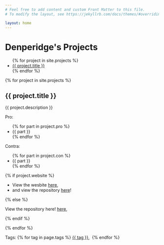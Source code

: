 ```yaml
---
# Feel free to add content and custom Front Matter to this file.
# To modify the layout, see https://jekyllrb.com/docs/themes/#overriding-theme-defaults

layout: home
---
```


<h1>Denperidge's Projects</h1>
<ul>
{% for project in site.projects %}
<li><a href="#{{ project.slug }}">{{ project.title }}</a></li>
{% endfor %}
</ul>

{% for project in site.projects %}

<h2 id="{{ project.slug }}">{{ project.title }}</h2>

<object data="https://gh-card.dev/repos/{{ project.repoowner }}/{{ project.reponame }}.svg"></object>

<p>{{ project.description }}</p>

<p>Pro:</p>
<ul>
    {% for part in project.pro %}
    <li>{{ part }}</li>
    {% endfor %}
</ul>

<p>Contra:</p>
<ul>
    {% for part in project.con %}
    <li>{{ part }}</li>
    {% endfor %}
</ul>


{% if project.website %}
<ul>
    <li>View the wesbite <a href="{{ projects.website }}">here</a>,</li>
    <li>and view the repository <a href="https://github.com/{{ project.repoowner }}/{{ project.reponame }}">here</a>!</li>
</ul>
{% else %}
<p>View the repository here! <a href="https://github.com/{{ project.repoowner }}/{{ project.reponame }}">here</a>,</p>
{% endif %}

{% endfor %}

<p>Tags: 
    {% for tag in page.tags %}
    <a href="{{ tag }}">{{ tag }}</a>,&nbsp;
    {% endfor %}
</p>

